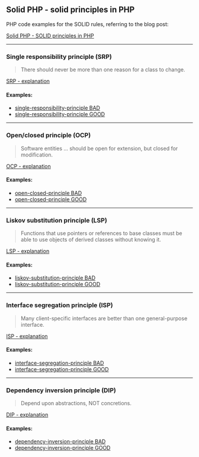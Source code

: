 ## Solid PHP - solid principles in PHP

PHP code examples for the SOLID rules, referring to the blog post: 

[Solid PHP - SOLID principles in PHP](https://accesto.com/blog/solid-php-solid-principles-in-php/)

<hr />

### Single responsibility principle  (SRP)

> There should never be more than one reason for a class to change.

[SRP - explanation](https://accesto.com/blog/solid-php-solid-principles-in-php#SingleResponsibilityPrinciple)

#### Examples:
- [single-responsibility-principle BAD](https://github.com/accesto/solid-php/blob/master/single-responsibility-principle/single-responsibility-principle-bad.php)
- [single-responsibility-principle GOOD](https://github.com/accesto/solid-php/blob/master/single-responsibility-principle/single-responsibility-principle-good.php)

<hr />

### Open/closed principle (OCP)

> Software entities ... should be open for extension, but closed for modification.

[OCP - explanation](https://accesto.com/blog/solid-php-solid-principles-in-php#OpenClosedPrinciple)

#### Examples:
- [open-closed-principle BAD](https://github.com/accesto/solid-php/blob/master/open-closed-principle/open-closed-principle-bad.php)
- [open-closed-principle GOOD](https://github.com/accesto/solid-php/blob/master/open-closed-principle/open-closed-principle-good.php)

<hr />

### Liskov substitution principle (LSP)

> Functions that use pointers or references to base classes must be able to use objects of derived classes without knowing it.

[LSP - explanation](https://accesto.com/blog/solid-php-solid-principles-in-php#LiskovSubstitutionPrinciple)

#### Examples:
- [liskov-substitution-principle BAD](https://github.com/accesto/solid-php/blob/master/liskov-substitution-principle/liskov-substitution-principle-bad.php)
- [liskov-substitution-principle GOOD](https://github.com/accesto/solid-php/blob/master/liskov-substitution-principle/liskov-substitution-principle-good.php)

<hr />

### Interface segregation principle (ISP)

> Many client-specific interfaces are better than one general-purpose interface.

[ISP - explanation](https://accesto.com/blog/solid-php-solid-principles-in-php#InterfaceSegregationPrinciple)

#### Examples:
- [interface-segregation-principle BAD](https://github.com/accesto/solid-php/blob/master/interface-segregation-principle/interface-segregation-principle-bad.php)
- [interface-segregation-principle GOOD](https://github.com/accesto/solid-php/blob/master/interface-segregation-principle/interface-segregation-principle-good.php)

<hr />

### Dependency inversion principle (DIP)

> Depend upon abstractions, NOT concretions.

[DIP - explanation](https://accesto.com/blog/solid-php-solid-principles-in-php#DependencyInversionPrinciple)

#### Examples:
- [dependency-inversion-principle BAD](https://github.com/accesto/solid-php/blob/master/dependency-inversion-principle/dependency-inversion-principle-bad.php)
- [dependency-inversion-principle GOOD](https://github.com/accesto/solid-php/blob/master/dependency-inversion-principle/dependency-inversion-principle-good.php)

